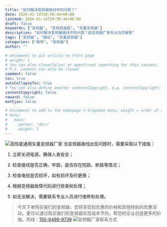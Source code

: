 ```yaml
---
title: "如何解决变频器接线中的问题？"
date: 2024-01-14T20:50:44+08:00
lastmod: 2024-01-14T20:50:44+08:00
draft: false
keywords: ["变频器", "变频调速器", "矢量变频器"]
description: "如何解决变频器接线中的问题？由变频器厂家专业为您解答"
tags: ["变频器", "接线", "矢量变频器"]
categories: ["案例", "变频器"]
author: ""

# Uncomment to pin article to front page
# weight: 1
# You can also close(false) or open(true) something for this content.
# P.S. comment can only be closed
comment: false
toc: true
autoCollapseToc: true
# You can also define another contentCopyright. e.g. contentCopyright: "This is another copyright."
contentCopyright: false
reward: false
mathjax: false

# Uncomment to add to the homepage's dropdown menu; weight = order of article
# menu:
#   main:
#     parent: "docs"
#     weight: 1
---
```

![高性能通用矢量变频器厂家](/images/01.jpg "高性能通用矢量变频器厂家")
当变频器接线出现问题时，需要采取以下措施：

1. 立即关闭电源，确保人身安全；

1. 检查接线是否正确、牢固，是否存在短路、断路等情况；

1. 检查电缆是否损坏，如有损坏及时更换；

1. 根据变频器故障代码进行排查和处理；

1. 如无法解决，需要联系专业人员进行维修和处理。

>今天下单购买我们的变频器，您将享受到优惠的价格和其他特别的优惠活动，更可以通过购买我们的变频器实现成本节约，帮您的企业创造更多的价值。热线：[150-6499-9739](tel:150-6499-9739)
![变频器厂家联系方式](/images/02.jpg "变频器厂家联系方式")